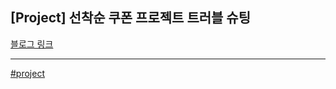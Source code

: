 ## [Project] 선착순 쿠폰 프로젝트 트러블 슈팅 

[블로그 링크](https://velog.io/@wda067/%EC%84%A0%EC%B0%A9%EC%88%9C-%EC%BF%A0%ED%8F%B0-%EB%B0%9C%EA%B8%89-%ED%94%84%EB%A1%9C%EC%A0%9D%ED%8A%B8#%EB%B6%80%ED%95%98-%ED%85%8C%EC%8A%A4%ED%8A%B8)

***

[#project](https://github.com/wda067/TIL/search?q=%23project&type=code)